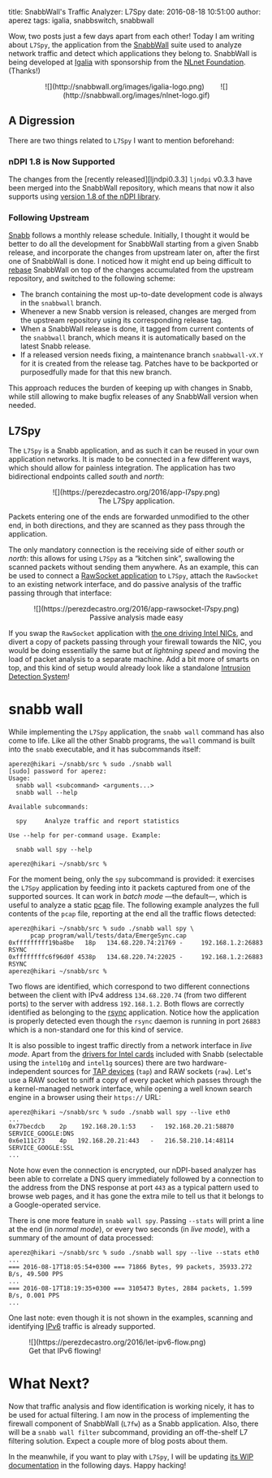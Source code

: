 title: SnabbWall's Traffic Analyzer: L7Spy
date: 2016-08-18 10:51:00
author: aperez
tags: igalia, snabbswitch, snabbwall


Wow, two posts just a few days apart from each other! Today I am writing about
`L7Spy`, the application from the [SnabbWall](http://snabbwall.org) suite used
to analyze network traffic and detect which applications they belong to.
SnabbWall is being developed at [Igalia](https://www.igalia.com) with
sponsorship from the [NLnet Foundation](https://nlnet.nl). (Thanks!)

<figure style="text-align:center">
  ![](http://snabbwall.org/images/igalia-logo.png)
  <span style="margin-left:20px">&nbsp;</span>
  ![](http://snabbwall.org/images/nlnet-logo.gif)
</figure>


A Digression
------------

There are two things related to `L7Spy` I want to mention beforehand:

### nDPI 1.8 is Now Supported

The changes from the [recently released][ljndpi0.3.3] `ljndpi` v0.3.3 have been
merged into the SnabbWall repository, which means that now it also supports
using [version 1.8 of the nDPI library](https://github.com/ntop/nDPI/releases/tag/1.8).

### Following Upstream

[Snabb][snabb] follows a monthly release schedule. Initially, I thought it
would be better to do all the development for SnabbWall starting from a given
Snabb release, and incorporate the changes from upstream later on, after the
first one of SnabbWall is done. I noticed how it might end up being difficult
to [rebase](https://git-scm.com/book/en/v2/Git-Branching-Rebasing) SnabbWall
on top of the changes accumulated from the upstream repository, and switched
to the following scheme:

* The branch containing the most up-to-date development code is always in the
  `snabbwall` branch.
* Whenever a new Snabb version is released, changes are merged from the
  upstream repository using its corresponding release tag.
* When a SnabbWall release is done, it tagged from current contents of the
  `snabbwall` branch, which means it is automatically based on the latest
  Snabb release.
* If a released version needs fixing, a maintenance branch `snabbwall-vX.Y`
  for it is created from the release tag. Patches have to be backported or
  purposedfully made for that this new branch.

This approach reduces the burden of keeping up with changes in Snabb, while
still allowing to make bugfix releases of any SnabbWall version when needed.


L7Spy
-----

The `L7Spy` is a Snabb application, and as such it can be reused in your own
application networks. It is made to be connected in a few different ways,
which should allow for painless integration. The application has two
bidirectional endpoints called *south* and *north*:

<figure style="text-align:center">
  ![](https://perezdecastro.org/2016/app-l7spy.png)
  <figcaption>The L7Spy application.</figcaption>
</figure>

Packets entering one of the ends are forwarded unmodified to the other end,
in both directions, and they are scanned as they pass through the application.

The only mandatory connection is the receiving side of either *south* or
*north*: this allows for using `L7Spy` as a “kitchen sink”, swallowing the
scanned packets without sending them anywhere. As an example, this can be
used to connect a [RawSocket
application](https://github.com/snabbco/snabb/tree/master/src/apps/socket) to
`L7Spy`, attach the `RawSocket` to an existing network interface, and do
passive analysis of the traffic passing through that interface:

<figure style="text-align:center">
  ![](https://perezdecastro.org/2016/app-rawsocket-l7spy.png)
  <figcaption>Passive analysis made easy</figcaption>
</figure>

If you swap the `RawSocket` application with [the one driving Intel
NICs](https://github.com/snabbco/snabb/tree/master/src/apps/intel), and divert
a copy of packets passing through your firewall towards the NIC, you would be
doing essentially the same but *at lightning speed* and moving the load of
packet analysis to a separate machine. Add a bit more of smarts on top, and
this kind of setup would already look like a standalone [Intrusion Detection
System](https://en.wikipedia.org/wiki/Intrusion_detection_system)!


snabb wall
==========

While implementing the `L7Spy` application, the `snabb wall` command has also
come to life. Like all the other Snabb programs, the `wall` command is built
into the `snabb` executable, and it has subcommands itself:

```
aperez@hikari ~/snabb/src % sudo ./snabb wall
[sudo] password for aperez:
Usage:
  snabb wall <subcommand> <arguments...>
  snabb wall --help

Available subcommands:

  spy     Analyze traffic and report statistics

Use --help for per-command usage. Example:

  snabb wall spy --help

aperez@hikari ~/snabb/src %
```

For the moment being, only the `spy` subcommand is provided: it exercises the
`L7Spy` application by feeding into it packets captured from one of the
supported sources. It can work in *batch mode* —the default—, which is useful
to analyze a static [pcap](https://en.wikipedia.org/wiki/Pcap) file. The
following example analyzes the full contents of the `pcap` file, reporting at
the end all the traffic flows detected:

```
aperez@hikari ~/snabb/src % sudo ./snabb wall spy \
      pcap program/wall/tests/data/EmergeSync.cap
0xfffffffff19ba8be   18p   134.68.220.74:21769 -     192.168.1.2:26883  RSYNC
0xffffffffc6f96d0f 4538p   134.68.220.74:22025 -     192.168.1.2:26883  RSYNC
aperez@hikari ~/snabb/src %
```

Two flows are identified, which correspond to two different connections
between the client with IPv4 address `134.68.220.74` (from two different
ports) to the server with address `192.168.1.2`. Both flows are correctly
identified as belonging to the [rsync](https://en.wikipedia.org/wiki/Rsync)
application. Notice how the application is properly detected even though the
`rsync` daemon is running in port `26883` which is a non-standard one for
this kind of service.

It is also possible to ingest traffic directly from a network interface in
*live mode*. Apart from the [drivers for Intel
cards](https://github.com/snabbco/snabb/blob/master/src/apps/intel/README.md)
included with Snabb (selectable using the `intel10g` and `intel1g` sources)
there are two hardware-independent sources for [TAP
devices](https://en.wikipedia.org/wiki/TUN/TAP) (`tap`) and RAW sockets
(`raw`). Let's use a RAW socket to sniff a copy of every packet which passes
through the a kernel-managed network interface, while opening a well known
search engine in a browser using their `https://` URL:

```
aperez@hikari ~/snabb/src % sudo ./snabb wall spy --live eth0
...
0x77becdcb    2p    192.168.20.1:53    -   192.168.20.21:58870  SERVICE_GOOGLE:DNS
0x6e111c73    4p   192.168.20.21:443   -   216.58.210.14:48114  SERVICE_GOOGLE:SSL
...
```

Note how even the connection is encrypted, our nDPI-based analyzer has been
able to correlate a DNS query immediately followed by a connection to the
address from the DNS response at port `443` as a typical pattern used to
browse web pages, and it has gone the extra mile to tell us that it belongs to
a Google-operated service.

There is one more feature in `snabb wall spy`. Passing `--stats` will print a
line at the end (in *normal mode*), or every two seconds (in *live mode*),
with a summary of the amount of data processed:

```
aperez@hikari ~/snabb/src % sudo ./snabb wall spy --live --stats eth0
...
=== 2016-08-17T18:05:54+0300 === 71866 Bytes, 99 packets, 35933.272 B/s, 49.500 PPS
...
=== 2016-08-17T18:19:35+0300 === 3105473 Bytes, 2884 packets, 1.599 B/s, 0.001 PPS
...
```

One last note: even though it is not shown in the examples, scanning and
identifying [IPv6](https://en.wikipedia.org/wiki/Ipv6) traffic is already
supported.

<figure class="image">
  ![](https://perezdecastro.org/2016/let-ipv6-flow.png)
  <figcaption>Get that IPv6 flowing!</figcaption>
</figure>


What Next?
==========

Now that traffic analysis and flow identification is working nicely, it has to
be used for actual filtering. I am now in the process of implementing the
firewall component of SnabbWall (`L7fw`) as a Snabb application. Also, there
will be a `snabb wall filter` subcommand, providing an off-the-shelf L7
filtering solution. Expect a couple more of blog posts about them.

In the meanwhile, if you want to play with `L7Spy`, I will be updating
[its WIP documentation](http://snabbwall.org/refdoc.html#snabbwall-apps) in the
following days. Happy hacking!


[snabb]: https://github.com/snabbco/snabb
[ljndpi0.0.3]: https://perezdecastro.org/2016/ljndpi-0.0.3-released.html
